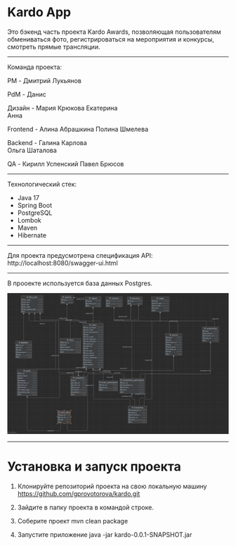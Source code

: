 # Kardo App

Это бэкенд часть проекта Kardo Awards, позволяющая пользователям обмениваться фото, регистрироваться на мероприятия и конкурсы, смотреть прямые трансляции.
____
Команда проекта:

PM - Дмитрий Лукьянов

PdM - Данис 

Дизайн - Мария Крюкова
         Екатерина  
         Анна 
         
Frontend - Алина Абрашкина 
           Полина Шмелева

Backend - Галина Карлова  
          Ольга Шаталова
          
QA - Кирилл Успенский
     Павел Брюсов
     
____
Технологический стек:
* Java 17
* Spring Boot
* PostgreSQL
* Lombok
* Maven
* Hibernate
____

Для проекта предусмотрена спецификация API: http://localhost:8080/swagger-ui.html
____

В прооекте используется база данных Postgres.

![Схема БД](schema.png)
____
# Установка и запуск проекта
1. Клонируйте репозиторий проекта на свою локальную машину
https://github.com/gprovotorova/kardo.git

2. Зайдите в папку проекта в командой строке.

3. Соберите проект
mvn clean package

5. Запустите приложение
java -jar kardo-0.0.1-SNAPSHOT.jar
